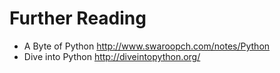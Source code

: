 # Further Reading
* A Byte of Python http://www.swaroopch.com/notes/Python
* Dive into Python http://diveintopython.org/
